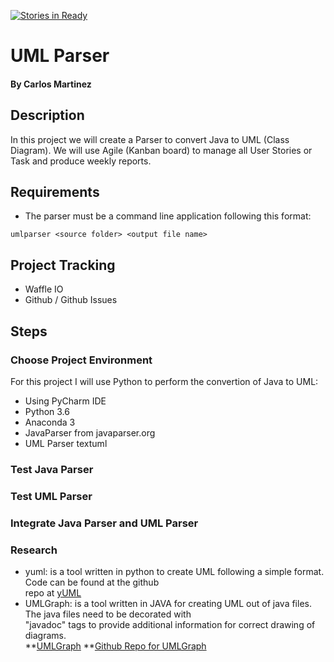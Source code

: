 [![Stories in Ready](https://badge.waffle.io/carlo379/UMLParser.png?label=ready&title=Ready)](http://waffle.io/carlo379/UMLParser)
# UML Parser
#### By Carlos Martinez

## Description
In this project we will create a Parser to convert Java to UML (Class Diagram).  We will use Agile (Kanban board) to manage all
User Stories or Task and produce weekly reports.

## Requirements
* The parser must be a command line application following this format:
```
umlparser <source folder> <output file name>
```

## Project Tracking
* Waffle IO
* Github / Github Issues

## Steps

### Choose Project Environment
For this project I will use Python to perform the convertion of Java to UML:
* Using PyCharm IDE
* Python 3.6
* Anaconda 3
* JavaParser from javaparser.org
* UML Parser textuml

### Test Java Parser

### Test UML Parser

### Integrate Java Parser and UML Parser

### Research
* yuml: is a tool written in python to create UML following a simple format.  Code can be found at the github\
repo at [yUML](https://github.com/wandernauta/yuml)
* UMLGraph: is a tool written in JAVA for creating UML out of java files.  The java files need to be decorated with\
"javadoc" tags to provide additional information for correct drawing of diagrams.\
**[UMLGraph](https://www.spinellis.gr/umlgraph/)
**[Github Repo for UMLGraph](https://github.com/dspinellis/UMLGraph)